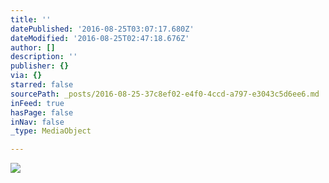 ```yaml
---
title: ''
datePublished: '2016-08-25T03:07:17.680Z'
dateModified: '2016-08-25T02:47:18.676Z'
author: []
description: ''
publisher: {}
via: {}
starred: false
sourcePath: _posts/2016-08-25-37c8ef02-e4f0-4ccd-a797-e3043c5d6ee6.md
inFeed: true
hasPage: false
inNav: false
_type: MediaObject

---
```

![](https://the-grid-user-content.s3-us-west-2.amazonaws.com/77ac8b76-e59e-4f85-8a74-59f2cec5a0b9.jpg)
